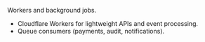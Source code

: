Workers and background jobs.

- Cloudflare Workers for lightweight APIs and event processing.
- Queue consumers (payments, audit, notifications).


